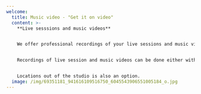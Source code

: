 ```yaml
---
welcome:
  title: Music video - "Get it on video"
  content: >-
    **Live sesssions and music videos**


    We offer professional recordings of your live sessions and music videos at the Hideout Studio. If you want a powerful PR-product for showcasing your musicality this is definitely the right choice for you. 


    Recordings of live session and music videos can be done either with or without an audience in the live room depending on your artistic preferences.


    Locations out of the studio is also an option.
  image: /img/69351181_941616109516750_6045543906551005184_o.jpg
---
```

